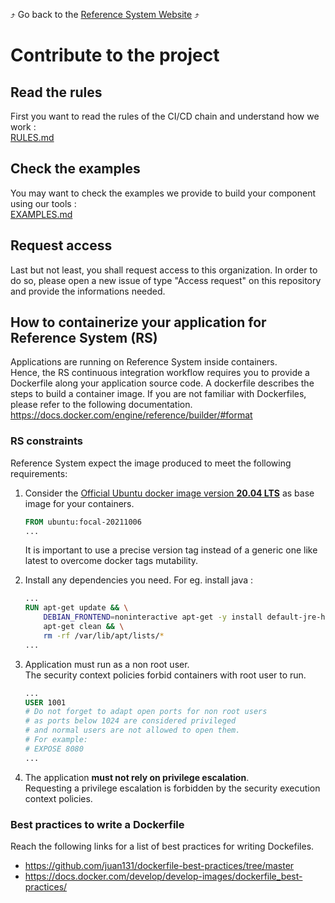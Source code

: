 :arrow_heading_up: Go back to the [Reference System Website](https://referencesystem.copernicus.eu/) :arrow_heading_up:

# Contribute to the project

## Read the rules

First you want to read the rules of the CI/CD chain and understand how we work :  
[RULES.md](RULES.md)

## Check the examples

You may want to check the examples we provide to build your component using our tools :  
[EXAMPLES.md](EXAMPLES.md)

## Request access

Last but not least, you shall request access to this organization.
In order to do so, please open a new issue of type "Access request" on this repository and provide the informations needed.

## How to containerize your application for Reference System (RS)

Applications are running on Reference System inside containers.  
Hence, the RS continuous integration workflow requires you to provide a Dockerfile along your application source code.
A dockerfile describes the steps to build a container image.
If you are not familiar with Dockerfiles, please refer to the following documentation.  
<https://docs.docker.com/engine/reference/builder/#format>

### RS constraints

Reference System expect the image produced to meet the following requirements:

1. Consider the [Official Ubuntu docker image version **20.04 LTS**](https://hub.docker.com/_/ubuntu) as base image for your containers.

    ```Dockerfile
    FROM ubuntu:focal-20211006
    ...
    ```

    It is important to use a precise version tag instead of a generic one like latest to overcome docker tags mutability.
2. Install any dependencies you need.
    For eg. install java :

    ```Dockerfile
    ...
    RUN apt-get update && \
        DEBIAN_FRONTEND=noninteractive apt-get -y install default-jre-headless && \
        apt-get clean && \
        rm -rf /var/lib/apt/lists/*
    ...
    ```

3. Application must run as a non root user.  
    The security context policies forbid containers with root user to run.

    ```Dockerfile
    ...
    USER 1001
    # Do not forget to adapt open ports for non root users
    # as ports below 1024 are considered privileged
    # and normal users are not allowed to open them.
    # For example:
    # EXPOSE 8080
    ...
    ```

4. The application **must not rely on privilege escalation**.  
    Requesting a privilege escalation is forbidden by the security execution context policies.

### Best practices to write a Dockerfile

Reach the following links for a list of best practices for writing Dockefiles.

- <https://github.com/juan131/dockerfile-best-practices/tree/master>
- <https://docs.docker.com/develop/develop-images/dockerfile_best-practices/>
